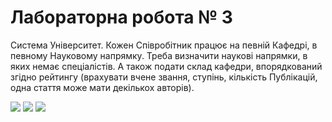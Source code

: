 # Лабораторна робота № 3

Система Університет. Кожен Співробітник працює на певній Кафедрі, в певному Науковому напрямку. Треба визначити наукові напрямки, в яких немає спеціалістів. А також подати склад кафедри, впорядкований згідно рейтингу (врахувати вчене звання, ступінь, кількість Публікацій, одна стаття може мати декількох авторів). 

<image src="img/1.PNG">
<image src="img/2.PNG">
<image src="img/3.PNG">